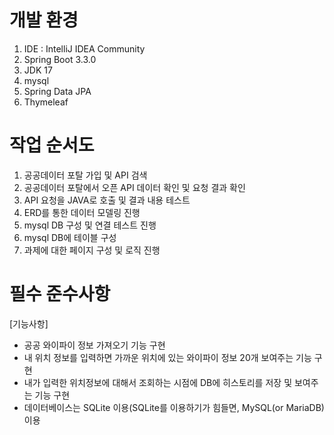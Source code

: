 # 개발 환경
1. IDE : IntelliJ IDEA Community
2. Spring Boot 3.3.0
3. JDK 17
4. mysql
5. Spring Data JPA
6. Thymeleaf

# 작업 순서도
1. 공공데이터 포탈 가입 및 API 검색
2. 공공데이터 포탈에서 오픈 API 데이터 확인 및 요청 결과 확인
3. API 요청을 JAVA로 호출 및 결과 내용 테스트
4. ERD를 통한 데이터 모델링 진행
5. mysql DB 구성 및 연결 테스트 진행
6. mysql DB에 테이블 구성
7. 과제에 대한 페이지 구성 및 로직 진행

# 필수 준수사항
[기능사항]
- 공공 와이파이 정보 가져오기 기능 구현
- 내 위치 정보를 입력하면 가까운 위치에 있는 와이파이 정보 20개 보여주는 기능 구현
- 내가 입력한 위치정보에 대해서 조회하는 시점에 DB에 히스토리를 저장 및 보여주는 기능 구현
- 데이터베이스는 SQLite 이용(SQLite를 이용하기가 힘들면, MySQL(or MariaDB) 이용
